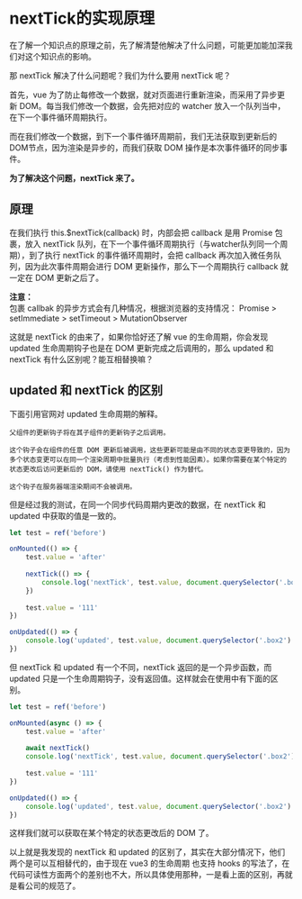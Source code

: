 # nextTick的实现原理

在了解一个知识点的原理之前，先了解清楚他解决了什么问题，可能更加能加深我们对这个知识点的影响。  

那 nextTick 解决了什么问题呢？我们为什么要用 nextTick 呢？  

首先，vue 为了防止每修改一个数据，就对页面进行重新渲染，而采用了异步更新 DOM。每当我们修改一个数据，会先把对应的 watcher 放入一个队列当中，在下一个事件循环周期执行。  

而在我们修改一个数据，到下一个事件循环周期前，我们无法获取到更新后的DOM节点，因为渲染是异步的，而我们获取 DOM 操作是本次事件循环的同步事件。  

**为了解决这个问题，nextTick 来了。**  

## 原理
在我们执行 this.$nextTick(callback) 时，内部会把 callback 是用 Promise 包裹，放入 nextTick 队列，在下一个事件循环周期执行（与watcher队列同一个周期），到了执行 nextTick 的事件循环周期时，会把 callback 再次加入微任务队列，因为此次事件周期会进行 DOM 更新操作，那么下一个周期执行 callback 就一定在 DOM 更新之后了。

**注意：**  
包裹 callbak 的异步方式会有几种情况，根据浏览器的支持情况： Promise > setImmediate > setTimeout > MutationObserver

这就是 nextTick 的由来了，如果你恰好还了解 vue 的生命周期，你会发现 updated 生命周期钩子也是在 DOM 更新完成之后调用的，那么 updated 和 nextTick 有什么区别呢？能互相替换嘛？

## updated 和 nextTick 的区别 

下面引用官网对 updated 生命周期的解释。
```
父组件的更新钩子将在其子组件的更新钩子之后调用。

这个钩子会在组件的任意 DOM 更新后被调用，这些更新可能是由不同的状态变更导致的，因为多个状态变更可以在同一个渲染周期中批量执行（考虑到性能因素）。如果你需要在某个特定的状态更改后访问更新后的 DOM，请使用 nextTick() 作为替代。

这个钩子在服务器端渲染期间不会被调用。
```

但是经过我的测试，在同一个同步代码周期内更改的数据，在 nextTick 和 updated 中获取的值是一致的。

```javascript
let test = ref('before')

onMounted(() => {
    test.value = 'after'
    
    nextTick(() => {
        console.log('nextTick', test.value, document.querySelector('.box2').innerHTML)  // nextTick 111 111
    })
    
    test.value = '111'
})

onUpdated(() => {
    console.log('updated', test.value, document.querySelector('.box2').innerHTML)  // updated 111 111
})
```

但 nextTick 和 updated 有一个不同，nextTick 返回的是一个异步函数，而 updated 只是一个生命周期钩子，没有返回值。这样就会在使用中有下面的区别。  

```javascript
let test = ref('before')

onMounted(async () => {
    test.value = 'after'
    
    await nextTick()
    console.log('nextTick', test.value, document.querySelector('.box2').innerHTML)  // nextTick 111 after
    
    test.value = '111'
})

onUpdated(() => {
    console.log('updated', test.value, document.querySelector('.box2').innerHTML)  // updated 111 111
})
```

这样我们就可以获取在某个特定的状态更改后的 DOM 了。

以上就是我发现的 nextTick 和 updated 的区别了，其实在大部分情况下，他们两个是可以互相替代的，由于现在 vue3 的生命周期 也支持 hooks 的写法了，在代码可读性方面两个的差别也不大，所以具体使用那种，一是看上面的区别，再就是看公司的规范了。